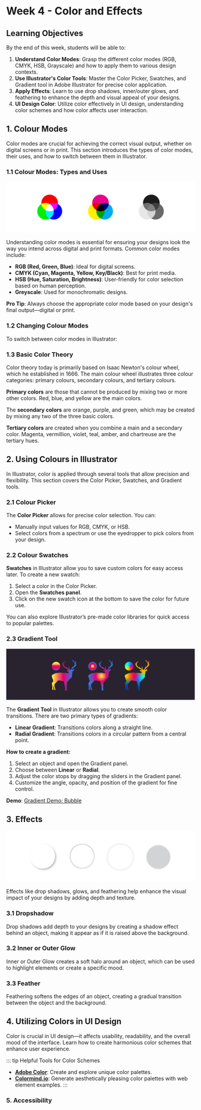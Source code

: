 # Week 4 - Color and Effects

## Learning Objectives

By the end of this week, students will be able to:

1. **Understand Color Modes**: Grasp the different color modes (RGB, CMYK, HSB, Grayscale) and how to apply them to various design contexts.
2. **Use Illustrator's Color Tools**: Master the Color Picker, Swatches, and Gradient tool in Adobe Illustrator for precise color application.
3. **Apply Effects**: Learn to use drop shadows, inner/outer glows, and feathering to enhance the depth and visual appeal of your designs.
4. **UI Design Color**: Utilize color effectively in UI design, understanding color schemes and how color affects user interaction.

## 1. Colour Modes

Color modes are crucial for achieving the correct visual output, whether on digital screens or in print. This section introduces the types of color modes, their uses, and how to switch between them in Illustrator.

### 1.1 Colour Modes: Types and Uses

![Colour modes banner](./color-modes.png)

Understanding color modes is essential for ensuring your designs look the way you intend across digital and print formats. Common color modes include:

- **RGB (Red, Green, Blue)**: Ideal for digital screens.
- **CMYK (Cyan, Magenta, Yellow, Key/Black)**: Best for print media.
- **HSB (Hue, Saturation, Brightness)**: User-friendly for color selection based on human perception.
- **Greyscale**: Used for monochromatic designs.

**Pro Tip**: Always choose the appropriate color mode based on your design's final output—digital or print.

### 1.2 Changing Colour Modes

To switch between color modes in Illustrator:

<Slideshow
  :key="'colourModes'"
  :images="[
    { label: 'Document Setup', src: '/f2024/moduleImages/week4/colourMode/1.png' },
    { label: 'After Setup 1', src: '/f2024/moduleImages/week4/colourMode/2.png' },
    { label: 'After Setup 2', src: '/f2024/moduleImages/week4/colourMode/3.png' }
  ]"
/>

### 1.3 Basic Color Theory

Color theory today is primarily based on Isaac Newton's colour wheel, which he established in 1666. The main colour wheel illustrates three colour categories: primary colours, secondary colours, and tertiary colours.

**Primary colors** are those that cannot be produced by mixing two or more other colors. Red, blue, and yellow are the main colors.

The **secondary colors** are orange, purple, and green, which may be created by mixing any two of the three basic colors.

**Tertiary colors** are created when you combine a main and a secondary color. Magenta, vermillion, violet, teal, amber, and chartreuse are the tertiary hues.

<YouTube
  title="Beginning Graphic Design: Color"
  url="https://www.youtube.com/embed/_2LLXnUdUIc?si=49DeBHq2p6bInb7G"
/>

## 2. Using Colours in Illustrator

In Illustrator, color is applied through several tools that allow precision and flexibility. This section covers the Color Picker, Swatches, and Gradient tools.

### 2.1 Colour Picker

The **Color Picker** allows for precise color selection. You can:

- Manually input values for RGB, CMYK, or HSB.
- Select colors from a spectrum or use the eyedropper to pick colors from your design.

### 2.2 Colour Swatches

**Swatches** in Illustrator allow you to save custom colors for easy access later. To create a new swatch:

1. Select a color in the Color Picker.
2. Open the **Swatches panel**.
3. Click on the new swatch icon at the bottom to save the color for future use.

You can also explore Illustrator’s pre-made color libraries for quick access to popular palettes.

### 2.3 Gradient Tool

![Gradient Types Banner](./gradient-types.png)

The **Gradient Tool** in Illustrator allows you to create smooth color transitions. There are two primary types of gradients:

- **Linear Gradient**: Transitions colors along a straight line.
- **Radial Gradient**: Transitions colors in a circular pattern from a central point.

**How to create a gradient:**

1. Select an object and open the Gradient panel.
2. Choose between **Linear** or **Radial**.
3. Adjust the color stops by dragging the sliders in the Gradient panel.
4. Customize the angle, opacity, and position of the gradient for fine control.

**Demo**: [Gradient Demo: Bubble](https://drive.google.com/drive/folders/1M5m3ZtZh9FATY83xFqRZximU786w0yCc?usp=sharing)

## 3. Effects

![Effects banner](./effects-banner.png)

Effects like drop shadows, glows, and feathering help enhance the visual impact of your designs by adding depth and texture.

### 3.1 Dropshadow

Drop shadows add depth to your designs by creating a shadow effect behind an object, making it appear as if it is raised above the background.

<Slideshow
  :key="'dropshadow'"
  :images="[
    { label: 'Step 1', src: '/f2024/moduleImages/week4/dropshadow/1.png' },
    { label: 'Step 2', src: '/f2024/moduleImages/week4/dropshadow/2.png' },
    { label: 'Step 3', src: '/f2024/moduleImages/week4/dropshadow/3.png' },
    { label: 'Result', src: '/f2024/moduleImages/week4/dropshadow/4.png' },
  ]"
/>

### 3.2 Inner or Outer Glow

Inner or Outer Glow creates a soft halo around an object, which can be used to highlight elements or create a specific mood.

<Slideshow
  :key="'Inner Glow'"
  :images="[
    { label: 'Step 1', src: '/f2024/moduleImages/week4/innerGlow/1.png' },
    { label: 'Step 2', src: '/f2024/moduleImages/week4/innerGlow/2.png' },
    { label: 'Step 3', src: '/f2024/moduleImages/week4/innerGlow/3.png' },
    { label: 'Result', src: '/f2024/moduleImages/week4/innerGlow/4.png' },
  ]"
/>

### 3.3 Feather

Feathering softens the edges of an object, creating a gradual transition between the object and the background.

<Slideshow
  :key="'Feather'"
  :images="[
    { label: 'Step 1', src: '/f2024/moduleImages/week4/feather/1.png' },
    { label: 'Step 2', src: '/f2024/moduleImages/week4/feather/2.png' },
    { label: 'Step 3', src: '/f2024/moduleImages/week4/feather/3.png' },
    { label: 'Result', src: '/f2024/moduleImages/week4/feather/4.png' },
  ]"
/>

## 4. Utilizing Colors in UI Design

Color is crucial in UI design—it affects usability, readability, and the overall mood of the interface. Learn how to create harmonious color schemes that enhance user experience.

<Slideshow
  :key="'Colour Schemes'"
  :images="[
    { label: 'Monochromatic', src: '/f2024/moduleImages/week4/colourSchemes/1.png' },
    { label: 'Analogous', src: '/f2024/moduleImages/week4/colourSchemes/2.png' },
    { label: 'Complementary', src: '/f2024/moduleImages/week4/colourSchemes/3.png' },
    { label: 'Split Complementary', src: '/f2024/moduleImages/week4/colourSchemes/4.png' },
    { label: '60-30-10 Rule', src: '/f2024/moduleImages/week4/colourSchemes/5.png' },
    { label: 'Light and Dark Mode', src: '/f2024/moduleImages/week4/colourSchemes/6.png' },
  ]"
/>

<!-- Add more content to this section -->

::: tip Helpful Tools for Color Schemes

- **[Adobe Color](https://color.adobe.com/)**: Create and explore unique color palettes.
- **[Colormind.io](http://colormind.io/bootstrap/)**: Generate aesthetically pleasing color palettes with web element examples.
  :::

### 5. Accessibility
